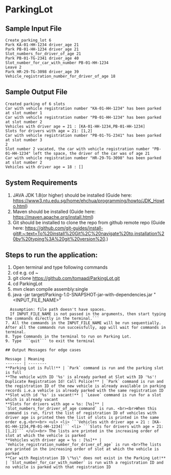 # ParkingLot

## Sample Input File
```
Create_parking_lot 6
Park KA-01-HH-1234 driver_age 21
Park PB-01-HH-1234 driver_age 21
Slot_numbers_for_driver_of_age 21
Park PB-01-TG-2341 driver_age 40
Slot_number_for_car_with_number PB-01-HH-1234
Leave 2
Park HR-29-TG-3098 driver_age 39
Vehicle_registration_number_for_driver_of_age 18
```

## Sample Output File
```
Created parking of 6 slots
Car with vehicle registration number "KA-01-HH-1234" has been parked at slot number 1
Car with vehicle registration number "PB-01-HH-1234" has been parked at slot number 2
Vehicles with driver age = 21 : [KA-01-HH-1234,PB-01-HH-1234]
Slots for drivers with age = 21: [1,2]
Car with vehicle registration number "PB-01-TG-2341" has been parked at slot number 3
2
Slot number 2 vacated, the car with vehicle registration number "PB-01-HH-1234" left the space, the driver of the car was of age 21
Car with vehicle registration number "HR-29-TG-3098" has been parked at slot number 2
Vehicles with driver age = 18 : []
```


## System Requirements
1. JAVA JDK 1.8(or higher) should be installed (Guide here: https://www3.ntu.edu.sg/home/ehchua/programming/howto/JDK_Howto.html)
2. Maven should be installed (Guide here: https://maven.apache.org/install.html)
3. Git should be installed to clone the repo from github remote repo (Guide here: https://github.com/git-guides/install-git#:~:text=To%20install%20Git%2C%20navigate%20to,installation%20by%20typing%3A%20git%20version%20.)

## Steps to run the application:
1. Open terminal and type following commands
2. cd <directory path where git repo should be cloned> e.g. cd ~
3. git clone https://github.com/tomaad/ParkingLot.git
4. cd ParkingLot 
5. mvn clean compile assembly:single
6. java -jar target/Parking-1.0-SNAPSHOT-jar-with-dependencies.jar "<INPUT_FILE_NAME>"
```Note: INPUT_FILE_NAME is the path to the text file contaning commands to run. 
  Assumption: file path doesn't have spaces.
  If INPUT_FILE_NAME is not passed in the arguments, then start typing the commands directly in the terminal.```
7. All the commands in the INPUT_FILE_NAME will be run sequentially. After all the commands run successfully, app will wait for commands in terminal.
8. Type Commands in the terminal to run on Parking Lot.
9. Type ```quit``` to exit the terminal

## Output Messages for edge cases

Message | Meaning
------- | --------
**Parking Lot is Full!** | `Park` command is run and the parking slot is full
**The vehicle with ID '%s' is already parked at Slot with ID '%s'! Duplicate Registration Id! Call Police!** | `Park` command is run and the registration ID of the new vehicle is already available in parking records i.e.a vehicle is already parked with the same registration ID
**Slot with id '%s' is vacant!** | `Leave` command is run for a slot which is already vacant
**Slots for drivers with age = %s: [%s]** | `Slot_numbers_for_driver_of_age command` is run. <br><br>When this command is run, first the list of registration ID of vehicles with driver age is printed then the list of slots is printed in the same order e.g.<br><br> <ul> <li> ```Vehicles with driver age = 21 : [KA-01-HH-1234,PB-01-HH-1234]``` <li> ```Slots for drivers with age = 21: [1,2]``` </ul><br> The lists are printed in the increasing order of slot at which the vehicle is parked
**Vehicles with driver age = %s : [%s]** | `Vehicle_registration_number_for_driver_of_age` is run <br>The lists are printed in the increasing order of slot at which the vehicle is parked
**Car with Registration ID \"%s\" does not exist in the Parking Lot!** | `Slot_number_for_car_with_number` is run with a registration ID and no vehicle is parked with that registration ID



